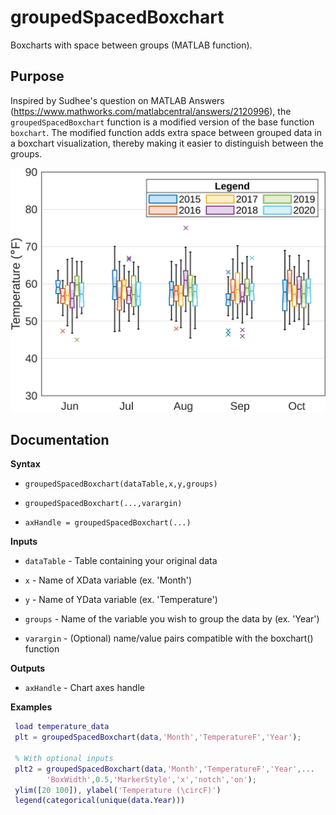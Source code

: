 # groupedSpacedBoxchart
Boxcharts with space between groups (MATLAB function).

## Purpose
Inspired by Sudhee's question on MATLAB Answers (https://www.mathworks.com/matlabcentral/answers/2120996), the `groupedSpacedBoxchart` function is a modified version of the base function `boxchart`. The modified function adds extra space between grouped data in a boxchart visualization, thereby making it easier to distinguish between the groups.

![groupedSpacedBoxchart example.](groupedSpacedBoxchartIm.jpg "groupedSpacedBoxchart example.")

## Documentation
**Syntax**

  * ```groupedSpacedBoxchart(dataTable,x,y,groups)```

  * ```groupedSpacedBoxchart(...,varargin)```

  * ```axHandle = groupedSpacedBoxchart(...)```
 
 **Inputs**

  * `dataTable` - Table containing your original data

  * `x` - Name of XData variable (ex. 'Month')

  * `y` - Name of YData variable (ex. 'Temperature')

  * `groups` - Name of the variable you wish to group the data by (ex. 'Year')

  * `varargin` - (Optional) name/value pairs compatible with the boxchart() function
 
 **Outputs**

  * `axHandle` - Chart axes handle
 
 **Examples**

 ```matlab
  load temperature_data
  plt = groupedSpacedBoxchart(data,'Month','TemperatureF','Year');
 
  % With optional inputs
  plt2 = groupedSpacedBoxchart(data,'Month','TemperatureF','Year',...
         'BoxWidth',0.5,'MarkerStyle','x','notch','on');
  ylim([20 100]), ylabel('Temperature (\circF)')
  legend(categorical(unique(data.Year)))
 ```
